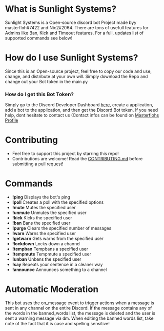 # What is Sunlight Systems?

Sunlight Systems is a Open-source discord bot Project made byy masterfloh#7422 and Nic2#2064.
There are tons of usefull features for Admins like Ban, Kick and Timeout features. For a full, updates list of supported commands see below!

# How do I use Sunlight Systems?

Since this is an Open-source project, feel free to copy our code and use, change, and distribute at your own will. Simply download the Repo and change out your Bot token in the main.py

### How do I get this Bot Token?

Simply go to the Discord Developer Dashboard <a href="https://discord.com/developers/applications">here<a>, create a application, add a bot to the application, and then get the Discord Bot token. If you need help, dont hesitate to contact us (Contact infos can be found on <a href="https://discord.com/masterfloh">Masterflohs Profile<a>
  
 # Contributing

- Feel free to support this project by starring this repo!
- Contributions are welcome! Read the [CONTRIBUTING.md](https://github.com/masterfloh/Sunlight-systems/blob/main/CONTRIBUTING.md) before submitting a pull request!


# Commands

- **!ping**  Displays the bot's ping
- **!poll** Creates a poll with the specified options
- **!mute** Mutes the specified user
- **!unmute** Unmutes the specified user
- **!kick** Kicks the specified user
- **!ban** Bans the specified user
- **!purge** Clears the specified number of messages
- **!warn** Warns the specified user
- **!getwarn** Gets warns from the specified user
- **!lockdown** Locks down a channel
- **!tempban** Tempbans a specified user
- **!tempmute** Tempmute a specified user
- **!unban** Unbans the specified user
- **!say** Repeats your sentence in a cleaner way
- **!announce** Announces something to a channel
  
 # Automatic Moderation
  
This bot uses the on_message event to trigger actions when a message is sent in any channel on the entire Discord. If the message contains any of the words in the banned_words list, the message is deleted and the user is sent a warning message via dm. When editing the banned words list, take note of the fact that it is case and spelling sensitive!
